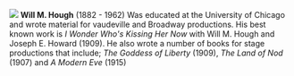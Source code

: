 ![](/willhough.jpg)
**Will M. Hough** (1882 - 1962) Was educated at the University of Chicago and wrote material for vaudeville and Broadway productions. His best known work is *I Wonder Who's Kissing Her Now* with Will M. Hough and Joseph E. Howard (1909). He also wrote a number of books for stage productions that include; *The Goddess of Liberty* (1909), *The Land of Nod* (1907) and *A Modern Eve* (1915)